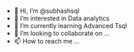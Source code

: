 - 👋 Hi, I’m @subhashsql
- 👀 I’m interested in Data analytics
- 🌱 I’m currently learning Advanced Tsql
- 💞️ I’m looking to collaborate on ...
- 📫 How to reach me ...

<!---
subhashsql/subhashsql is a ✨ special ✨ repository because its `README.md` (this file) appears on your GitHub profile.
You can click the Preview link to take a look at your changes.
--->
